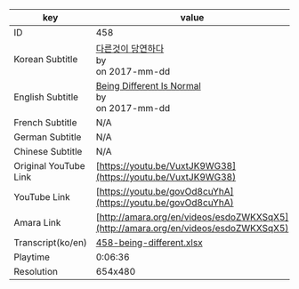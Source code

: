 |  key  |  value  |
|-------|---------|
| ID            | 458 |
| Korean Subtitle | [다른것이 당연하다](https://github.com/jungtosociety/dharma-qna/raw/master/sub/458/ko-458-being-different.sbv)<br>by <br>on 2017-mm-dd<br>|
| English Subtitle | [Being Different Is Normal](https://github.com/jungtosociety/dharma-qna/raw/master/sub/458/en-458-being-different.sbv)<br>by <br>on 2017-mm-dd<br>|
| French Subtitle | N/A |
| German Subtitle | N/A |
| Chinese Subtitle | N/A |
| Original YouTube Link  | [https://youtu.be/VuxtJK9WG38](https://youtu.be/VuxtJK9WG38) |
| YouTube Link  | [https://youtu.be/govOd8cuYhA](https://youtu.be/govOd8cuYhA) |
| Amara Link    | [http://amara.org/en/videos/esdoZWKXSqX5](http://amara.org/en/videos/esdoZWKXSqX5) |
| Transcript(ko/en) | [458-being-different.xlsx](https://github.com/jungtosociety/dharma-qna/raw/master/sub/458/458-being-different.xlsx) |
| Playtime | 0:06:36 |
| Resolution | 654x480|
